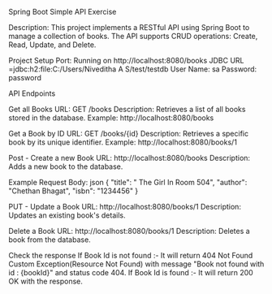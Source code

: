 Spring Boot Simple API Exercise

Description:
This project implements a RESTful API using Spring Boot to manage a collection of books.
The API supports CRUD operations: Create, Read, Update, and Delete.

Project Setup
Port: Running on http://localhost:8080/books
JDBC URL =jdbc:h2:file:C:/Users/Niveditha A S/test/testdb
User Name: sa
Password: password

API Endpoints

Get all Books
URL: GET /books
Description: Retrieves a list of all books stored in the database.
Example: http://localhost:8080/books

Get a Book by ID
URL: GET /books/{id}
Description: Retrieves a specific book by its unique identifier.
Example: http://localhost:8080/books/1

Post - Create a new Book
URL: http://localhost:8080/books
Description: Adds a new book to the database.

Example Request Body: json
{
  "title": "	The Girl In Room 504",
  "author":	"Chethan Bhagat",
  "isbn": "1234456"
}

PUT - Update a Book
URL: http://localhost:8080/books/1
Description: Updates an existing book's details.


Delete a Book
URL: http://localhost:8080/books/1
Description: Deletes a book from the database.


Check the response
If Book Id is not found :- It will return 404 Not Found Custom Exception(Resource Not Found) with message "Book not found with id : {bookId}" and status code 404.
If Book Id is found :- It will return 200 OK with the response.
